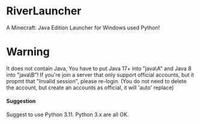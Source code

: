 # RiverLauncher
A Minecraft: Java Edition Launcher for Windows used Python! 

# Warning
It does not contain Java, You have to put Java 17+ into "java\A\" and Java 8 into "java\B\"! 
If you're join a server that only support official accounts, but it propmt that "Invalid session", please re-login. (You do not need to delete the account, but create an accounts as official, it will 'auto' replace)

#### Suggestion ####
Suggest to use Python 3.11. Python 3.x are all OK. 
